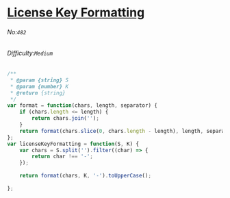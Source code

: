 # [License Key Formatting](https://leetcode.com/problems/license-key-formatting/#/description)
###### No:`482`
###### Difficulty:`Medium`



```js
/**
 * @param {string} S
 * @param {number} K
 * @return {string}
 */
var format = function(chars, length, separator) {
    if (chars.length <= length) {
        return chars.join('');
    } 
    return format(chars.slice(0, chars.length - length), length, separator) + separator + chars.slice(-length).join('');
};
var licenseKeyFormatting = function(S, K) {
    var chars = S.split('').filter((char) => {
        return char !== '-';
    });
    
    return format(chars, K, '-').toUpperCase();
    
};
```
